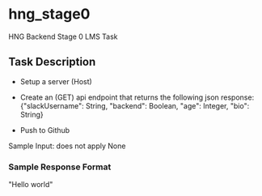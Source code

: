 # hng_stage0
HNG Backend Stage 0 LMS Task

## Task Description
* Setup a server (Host)

* Create an (GET) api endpoint that returns the following json response: {"slackUsername": String, "backend": Boolean, "age": Integer, "bio": String}

* Push to Github

Sample Input: does not apply None

### Sample Response Format
"Hello world"